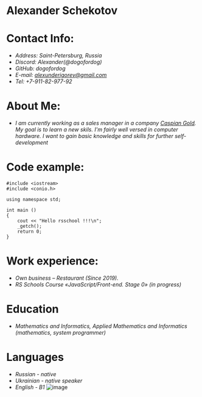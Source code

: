 # **Alexander Schekotov**
# **Contact Info:**
-	*Address: Saint-Petersburg, Russia*
-	*Discord: Alexander(@dogofordog)*
-	*GitHub: dogofordog*
-	*E-mail: alexunderigorev@gmail.com*
-	*Tel: +7-911-82-977-92*
# **About Me:**
- *I am currently working as a sales manager in a company [Caspian Gold](https://caspiangold.ru).
My goal is to learn a new skils. I'm fairly well versed in computer hardware.
I want to gain basic knowledge and skills for further self-development*
# **Code example:**
```
#include <iostream>
#include <conio.h>

using namespace std;

int main ()
{
    cout << "Hello rsschool !!!\n";
    _getch();
    return 0;
}
```
# **Work experience:**
- *Own business – Restaurant (Since 2019).*
- *RS Schools Course «JavaScript/Front-end. Stage 0» (in progress)*
# **Education**
- *Mathematics and Informatics, Applied Mathematics and Informatics (mathematics, system programmer)*
# **Languages**
- *Russian - native*
- *Ukrainian - native speaker*
- *English - B1*
![image](https://user-images.githubusercontent.com/118908628/207391470-27548cb0-76ab-4a50-9b8d-eb9eb803ba74.png)
